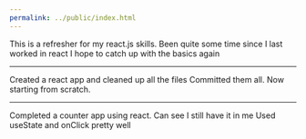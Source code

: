 ```yaml
---
permalink: ../public/index.html
---
```


This is a refresher for my react.js skills.
Been quite some time since I last worked in react
I hope to catch up with the basics again

**********************************************************
Created a react app and cleaned up all the files
Committed them all.
Now starting from scratch.

**********************************************************
Completed a counter app using react.
Can see I still have it in me
Used useState and onClick pretty well
